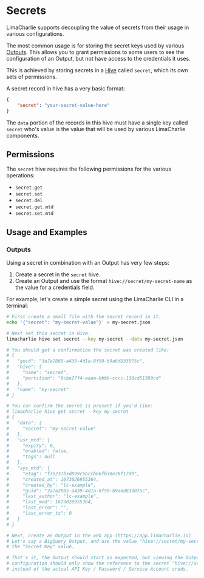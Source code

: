 # Secrets

LimaCharlie supports decoupling the value of secrets from their usage in various configurations.

The most common usage is for storing the secret keys used by various [Outputs](outputs.md). This allows
you to grant permissions to some users to see the configuration of an Output, but not have access to
the credentials it uses.

This is achieved by storing secrets in a [Hive](hive.md) called `secret`, which its own sets of permissions.

A secret record in hive has a very basic format:
```json
{
    "secret": "your-secret-value-here"
}
```
The `data` portion of the records in this hive must have a single key called `secret` who's value is the value
that will be used by various LimaCharlie components.

## Permissions
The `secret` hive requires the following permissions for the various operations:

* `secret.get`
* `secret.set`
* `secret.del`
* `secret.get.mtd`
* `secret.set.mtd`


## Usage and Examples

### Outputs
Using a secret in combination with an Output has very few steps:
1. Create a secret in the `secret` hive.
1. Create an Output and use the format `hive://secret/my-secret-name` as the value for a credentials field.

For example, let's create a simple secret using the LimaCharlie CLI in a terminal:
```bash
# First create a small file with the secret record in it.
echo '{"secret": "my-secret-value"}' > my-secret.json

# Next set this secret in Hive.
limacharlie hive set secret --key my-secret --data my-secret.json

# You should get a confirmation the secret was created like:
# {
#   "guid": "3a7a2865-a439-4d1a-8f50-b9a6d833075c",
#   "hive": {
#     "name": "secret",
#     "partition": "8cbe27f4-aaaa-bbbb-cccc-138cd51389cd"
#   },
#   "name": "my-secret"
# }

# You can confirm the secret is present if you'd like:
# limacharlie hive get secret --key my-secret
# {
#   "data": {
#     "secret": "my-secret-value"
#   },
#   "usr_mtd": {
#     "expiry": 0,
#     "enabled": false,
#     "tags": null
#   },
#   "sys_mtd": {
#     "etag": "f7e237b5d899c5bccb66fb30e78f17d9",
#     "created_at": 1673026955364,
#     "created_by": "lc-example",
#     "guid": "3a7a2865-a439-4d1a-8f50-b9a6d833075c",
#     "last_author": "lc-example",
#     "last_mod": 1673026955364,
#     "last_error": "",
#     "last_error_ts": 0
#   }
# }

# Next, create an Output in the web app (https://app.limacharlie.io)
# Let's say a BigQuery Output, and use the value "hive://secret/my-secret" as
# the "Secret Key" value.

# That's it, the Output should start as expected, but viewing the Output's
# configuration should only show the reference to the secret "hive://secret/my-secret"
# instead of the actual API Key / Password / Service Account creds.
```